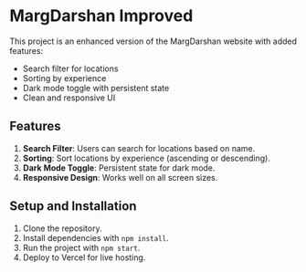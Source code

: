 
# MargDarshan Improved

This project is an enhanced version of the MargDarshan website with added features:

- Search filter for locations
- Sorting by experience
- Dark mode toggle with persistent state
- Clean and responsive UI

## Features

1. **Search Filter**: Users can search for locations based on name.
2. **Sorting**: Sort locations by experience (ascending or descending).
3. **Dark Mode Toggle**: Persistent state for dark mode.
4. **Responsive Design**: Works well on all screen sizes.

## Setup and Installation

1. Clone the repository.
2. Install dependencies with `npm install`.
3. Run the project with `npm start`.
4. Deploy to Vercel for live hosting.

